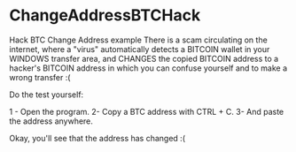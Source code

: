 # ChangeAddressBTCHack
Hack BTC Change Address example
There is a scam circulating on the internet, where 
a "virus" automatically detects a 
BITCOIN wallet in your WINDOWS transfer area, 
and CHANGES the copied BITCOIN address to a hacker's 
BITCOIN address in which you can confuse yourself and to 
make a wrong transfer :(

Do the test yourself:

1 - Open the program.
2- Copy a BTC address with CTRL + C.
3- And paste the address anywhere.

Okay, you'll see that the address has changed :(
